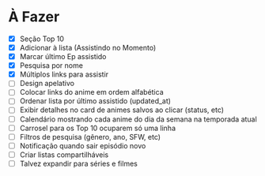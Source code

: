 # À Fazer

- [x] Seção Top 10
- [x] Adicionar à lista (Assistindo no Momento)
- [x] Marcar último Ep assistido
- [x] Pesquisa por nome
- [x] Múltiplos links para assistir
- [ ] Design apelativo
- [ ] Colocar links do anime em ordem alfabética
- [ ] Ordenar lista por último assistido (updated_at)
- [ ] Exibir detalhes no card de animes salvos ao clicar (status, etc)
- [ ] Calendário mostrando cada anime do dia da semana na temporada atual
- [ ] Carrosel para os Top 10 ocuparem só uma linha
- [ ] Filtros de pesquisa (gênero, ano, SFW, etc)
- [ ] Notificação quando sair episódio novo
- [ ] Criar listas compartilháveis
- [ ] Talvez expandir para séries e filmes
